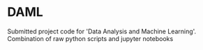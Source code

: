 # DAML
Submitted project code for 'Data Analysis and Machine Learning'. Combination of raw python scripts and jupyter notebooks
